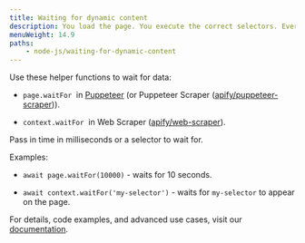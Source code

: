 ```yaml
---
title: Waiting for dynamic content
description: You load the page. You execute the correct selectors. Everything should work. It doesn't? Learn how to wait for dynamic loading.
menuWeight: 14.9
paths:
    - node-js/waiting-for-dynamic-content
---
```


Use these helper functions to wait for data:

- `page.waitFor`  in [Puppeteer](https://pptr.dev/) (or Puppeteer Scraper ([apify/puppeteer-scraper](https://apify.com/apify/puppeteer-scraper))).

- `context.waitFor`  in Web Scraper ([apify/web-scraper](https://apify.com/apify/web-scraper)).

Pass in time in milliseconds or a selector to wait for.

Examples:

- `await page.waitFor(10000)` - waits for 10 seconds.

- `await context.waitFor('my-selector')` - waits for `my-selector` to appear on the page.

For details, code examples, and advanced use cases, visit our [documentation](https://docs.apify.com/tutorials/scraping-dynamic-content).
